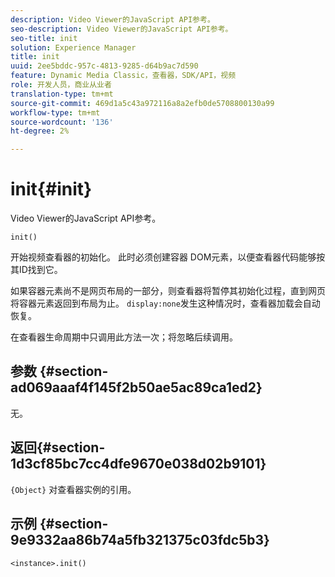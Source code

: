 ```yaml
---
description: Video Viewer的JavaScript API参考。
seo-description: Video Viewer的JavaScript API参考。
seo-title: init
solution: Experience Manager
title: init
uuid: 2ee5bddc-957c-4813-9285-d64b9ac7d590
feature: Dynamic Media Classic，查看器，SDK/API，视频
role: 开发人员，商业从业者
translation-type: tm+mt
source-git-commit: 469d1a5c43a972116a8a2efb0de5708800130a99
workflow-type: tm+mt
source-wordcount: '136'
ht-degree: 2%

---
```



# init{#init}

Video Viewer的JavaScript API参考。

`init()`

开始视频查看器的初始化。 此时必须创建容器 DOM元素，以便查看器代码能够按其ID找到它。

如果容器元素尚不是网页布局的一部分，则查看器将暂停其初始化过程，直到网页将容器元素返回到布局为止。 `display:none`发生这种情况时，查看器加载会自动恢复。

在查看器生命周期中只调用此方法一次；将忽略后续调用。

## 参数 {#section-ad069aaaf4f145f2b50ae5ac89ca1ed2}

无。

## 返回{#section-1d3cf85bc7cc4dfe9670e038d02b9101}

`{Object}` 对查看器实例的引用。

## 示例 {#section-9e9332aa86b74a5fb321375c03fdc5b3}

```
<instance>.init()
```

